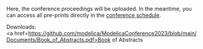 Here, the conference proceedings will be uploaded.
In the meantime, you can access all pre-prints directly in the [conference schedule](https://www.conftool.com/modelica2023/sessions.php).

Downloads:
<a href=https://github.com/modelica/ModelicaConference2023/blob/main/Documents/Book_of_Abstracts.pdf>Book of Abstracts</a>
